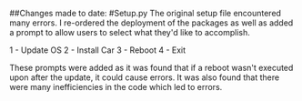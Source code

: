 ##Changes made to date:
#Setup.py
The original setup file encountered many errors.  I re-ordered the deployment of the packages as well as added a prompt to allow users to select what they'd like to accomplish.

1 - Update OS
2 - Install Car
3 - Reboot
4 - Exit

These prompts were added as it was found that if a reboot wasn't executed upon after the update, it could cause errors.  It was also found that there were many inefficiencies in the code which led to errors.
